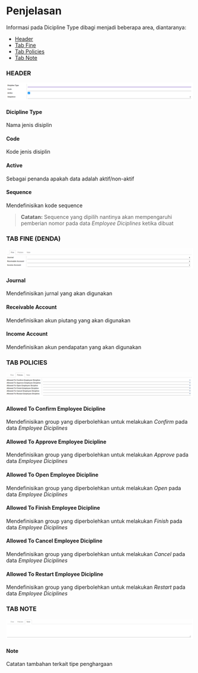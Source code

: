 # Penjelasan

Informasi pada Dicipline Type dibagi menjadi beberapa area, diantaranya:

* [Header](#bagian-header)
* [Tab Fine](#tab-fine)
* [Tab Policies](#tab-policies)
* [Tab Note](#tab-note)

### <a name="bagian-header">HEADER</a>

![](../../img/dicipline-type/header.png)

#### <a name="field-name">Dicipline Type</a>

Nama jenis disiplin

#### <a name="field-code">Code</a>

Kode jenis disiplin

#### <a name="field-active">Active</a>

Sebagai penanda apakah data adalah aktif/non-aktif

#### <a name="field-sequence">Sequence</a>

Mendefinisikan kode sequence
> **Catatan:** Sequence yang dipilih nantinya akan mempengaruhi pemberian nomor pada data *Employee Diciplines* ketika dibuat

### <a name="tab-fine">TAB FINE (DENDA)</a>

![](../../img/dicipline-type/tab-fine.png)

#### <a name="field-journal">Journal</a>

Mendefinisikan jurnal yang akan digunakan

#### <a name="field-receivable-account">Receivable Account</a>

Mendefinisikan akun piutang yang akan digunakan

#### <a name="field-income-account">Income Account</a>

Mendefinisikan akun pendapatan yang akan digunakan

### <a name="tab-policies">TAB POLICIES</a>

![](../../img/dicipline-type/tab-policies.png)

#### <a name="field-allowed-confirm">Allowed To Confirm Employee Dicipline</a>

Mendefinisikan group yang diperbolehkan untuk melakukan *Confirm* pada data *Employee Diciplines*

#### <a name="field-allowed-approve">Allowed To Approve Employee Dicipline</a>

Mendefinisikan group yang diperbolehkan untuk melakukan *Approve* pada data *Employee Diciplines*

#### <a name="field-allowed-open">Allowed To Open Employee Dicipline</a>

Mendefinisikan group yang diperbolehkan untuk melakukan *Open* pada data *Employee Diciplines*

#### <a name="field-allowed-finish">Allowed To Finish Employee Dicipline</a>

Mendefinisikan group yang diperbolehkan untuk melakukan *Finish* pada data *Employee Diciplines*

#### <a name="field-allowed-cancel">Allowed To Cancel Employee Dicipline</a>

Mendefinisikan group yang diperbolehkan untuk melakukan *Cancel* pada data *Employee Diciplines*

#### <a name="field-allowed-restart">Allowed To Restart Employee Dicipline</a>

Mendefinisikan group yang diperbolehkan untuk melakukan *Restart* pada data *Employee Diciplines*

### <a name="tab-note">TAB NOTE</a>

![](../../img/dicipline-type/tab-note.png)

#### <a name="field-note">Note</a>

Catatan tambahan terkait tipe penghargaan
